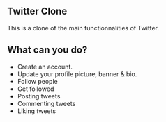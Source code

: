 ## Twitter Clone

This is a clone of the main functionnalities of Twitter.

## What can you do?

- Create an account.
- Update your profile picture, banner & bio.
- Follow people
- Get followed
- Posting tweets
- Commenting tweets
- Liking tweets
